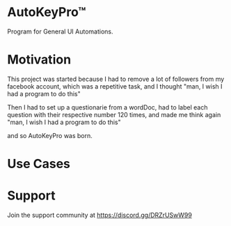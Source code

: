 # AutoKeyPro™
 Program for General UI Automations.

# Motivation

This project was started because I had to remove a lot of followers from my facebook account,
which was a repetitive task, and I thought "man, I wish I had
a program to do this"

Then I had to set up a questionarie from a wordDoc, had to label each
question with their respective number 120 times, and made me think again
"man, I wish I had a program to do this"

and so AutoKeyPro was born.

# Use Cases


# Support

Join the support community at https://discord.gg/DRZrUSwW99